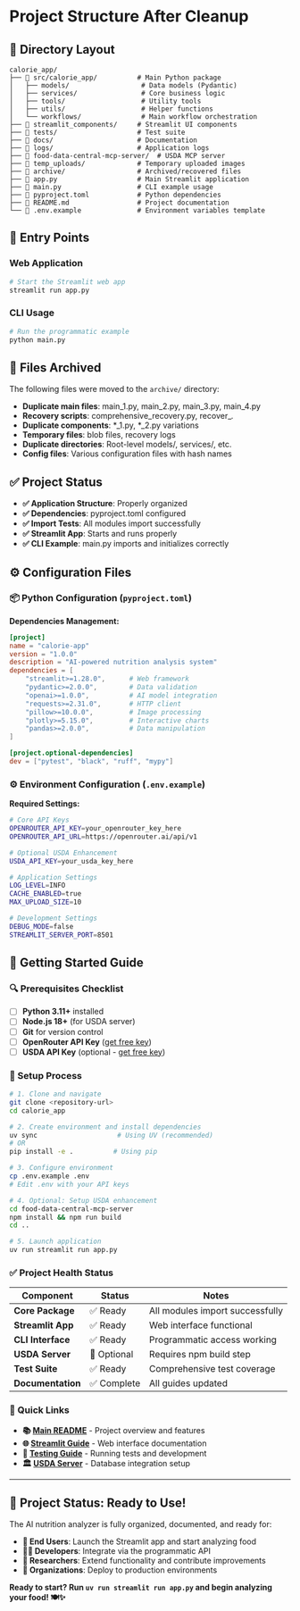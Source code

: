 # Project Structure After Cleanup

## 📂 Directory Layout

```
calorie_app/
├── 📁 src/calorie_app/          # Main Python package
│   ├── models/                  # Data models (Pydantic)
│   ├── services/                # Core business logic
│   ├── tools/                   # Utility tools
│   ├── utils/                   # Helper functions
│   └── workflows/               # Main workflow orchestration
├── 📁 streamlit_components/     # Streamlit UI components
├── 📁 tests/                    # Test suite
├── 📁 docs/                     # Documentation
├── 📁 logs/                     # Application logs
├── 📁 food-data-central-mcp-server/  # USDA MCP server
├── 📁 temp_uploads/             # Temporary uploaded images
├── 📁 archive/                  # Archived/recovered files
├── 📄 app.py                    # Main Streamlit application
├── 📄 main.py                   # CLI example usage
├── 📄 pyproject.toml            # Python dependencies
├── 📄 README.md                 # Project documentation
└── 📄 .env.example              # Environment variables template
```

## 🚀 Entry Points

### Web Application
```bash
# Start the Streamlit web app
streamlit run app.py
```

### CLI Usage
```bash
# Run the programmatic example
python main.py
```

## 🧹 Files Archived

The following files were moved to the `archive/` directory:
- **Duplicate main files**: main_1.py, main_2.py, main_3.py, main_4.py
- **Recovery scripts**: comprehensive_recovery.py, recover_*.*
- **Duplicate components**: *_1.py, *_2.py variations
- **Temporary files**: blob files, recovery logs
- **Duplicate directories**: Root-level models/, services/, etc.
- **Config files**: Various configuration files with hash names

## ✅ Project Status

- **✅ Application Structure**: Properly organized
- **✅ Dependencies**: pyproject.toml configured
- **✅ Import Tests**: All modules import successfully
- **✅ Streamlit App**: Starts and runs properly
- **✅ CLI Example**: main.py imports and initializes correctly

## ⚙️ Configuration Files

### 📦 Python Configuration (`pyproject.toml`)

**Dependencies Management:**
```toml
[project]
name = "calorie-app"
version = "1.0.0"
description = "AI-powered nutrition analysis system"
dependencies = [
    "streamlit>=1.28.0",      # Web framework
    "pydantic>=2.0.0",        # Data validation
    "openai>=1.0.0",          # AI model integration
    "requests>=2.31.0",       # HTTP client
    "pillow>=10.0.0",         # Image processing
    "plotly>=5.15.0",         # Interactive charts
    "pandas>=2.0.0",          # Data manipulation
]

[project.optional-dependencies]
dev = ["pytest", "black", "ruff", "mypy"]
```

### ⚙️ Environment Configuration (`.env.example`)

**Required Settings:**
```bash
# Core API Keys
OPENROUTER_API_KEY=your_openrouter_key_here
OPENROUTER_API_URL=https://openrouter.ai/api/v1

# Optional USDA Enhancement
USDA_API_KEY=your_usda_key_here

# Application Settings
LOG_LEVEL=INFO
CACHE_ENABLED=true
MAX_UPLOAD_SIZE=10

# Development Settings
DEBUG_MODE=false
STREAMLIT_SERVER_PORT=8501
```

## 🚀 Getting Started Guide

### 🔍 Prerequisites Checklist

- [ ] **Python 3.11+** installed
- [ ] **Node.js 18+** (for USDA server)
- [ ] **Git** for version control
- [ ] **OpenRouter API Key** ([get free key](https://openrouter.ai/))
- [ ] **USDA API Key** (optional - [get free key](https://fdc.nal.usda.gov/api-key-signup.html))

### 🔧 Setup Process

```bash
# 1. Clone and navigate
git clone <repository-url>
cd calorie_app

# 2. Create environment and install dependencies
uv sync                    # Using UV (recommended)
# OR
pip install -e .          # Using pip

# 3. Configure environment
cp .env.example .env
# Edit .env with your API keys

# 4. Optional: Setup USDA enhancement
cd food-data-central-mcp-server
npm install && npm run build
cd ..

# 5. Launch application
uv run streamlit run app.py
```

### ✅ Project Health Status

| Component | Status | Notes |
|-----------|--------|-------|
| **Core Package** | ✅ Ready | All modules import successfully |
| **Streamlit App** | ✅ Ready | Web interface functional |
| **CLI Interface** | ✅ Ready | Programmatic access working |
| **USDA Server** | 🔶 Optional | Requires npm build step |
| **Test Suite** | ✅ Ready | Comprehensive test coverage |
| **Documentation** | ✅ Complete | All guides updated |

### 🔗 Quick Links

- **📚 [Main README](README.md)** - Project overview and features
- **🌐 [Streamlit Guide](README_STREAMLIT.md)** - Web interface documentation
- **🧪 [Testing Guide](tests/README.md)** - Running tests and development
- **🏛️ [USDA Server](food-data-central-mcp-server/README.md)** - Database integration setup

---

## 🎉 Project Status: Ready to Use!

The AI nutrition analyzer is fully organized, documented, and ready for:

- **👥 End Users**: Launch the Streamlit app and start analyzing food
- **👨‍💻 Developers**: Integrate via the programmatic API
- **🔬 Researchers**: Extend functionality and contribute improvements
- **🏢 Organizations**: Deploy to production environments

**Ready to start? Run `uv run streamlit run app.py` and begin analyzing your food! 🍽️✨**
